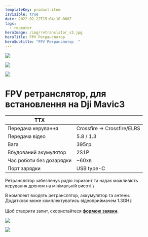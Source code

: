 ```yaml
---
templateKey: product-item
isVisible: true
date: 2022-02-22T15:04:10.000Z
tags:
  - repeater
heroImage: /img/retranslator_v3.jpg
heroTitle: FPV Ретранслятор
heroSubtitle: "FPV Ретранслятор  "
---
```

![](/img/screenshot-2024-05-12-at-22.55.50.png)

![](/img/img_3325.jpg)

![](/img/screenshot-2024-05-12-at-22.54.35.png)

# FPV ретранслятор, для встановлення на Dji Mavic3

| ТТХ                      |                             |
| ------------------------ | --------------------------- |
| Передача керування       | Crossfire -> Crossfire/ELRS |
| Передача відео           | 5.8 / 1.3                   |
| Вага                     | 395гр                       |
| В﻿будований акумулятор   | 2S1P                        |
| Час роботи без дозарядки | ~60хв                       |
| П﻿орт зарядки            | USB type-C                  |

Ретранслятор забезпечує радіо горизонт та надає можливість керування дроном на мінімальній висоті.\

В комплект входять ретранслятор, аккумулятор та антени.\
Д﻿одатково може комплектуватись відеоприймачем 1.3GHz\
\
Щоб створити запит, скористайтеся <a href="https://docs.google.com/forms/d/e/1FAIpQLSflTILqQ9CENT9xGsnn4Ke6l-D-2m2yaclV2jH2pzXmjGk51w/viewform" target="_blank" rel="noopener noreferrer">**формою заявки**</a>.

![](/img/screenshot-2024-05-12-at-23.06.50.png)

![](/img/screenshot-2024-05-12-at-23.04.21.png)